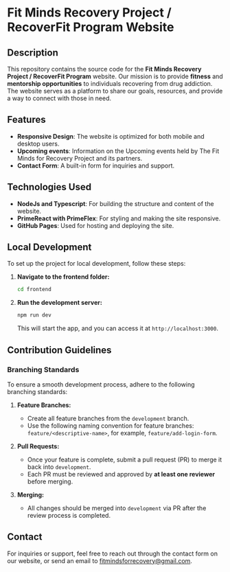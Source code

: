 # Fit Minds Recovery Project / RecoverFit Program Website

## Description
This repository contains the source code for the **Fit Minds Recovery Project / RecoverFit Program** website. Our mission is to provide **fitness** and **mentorship opportunities** to individuals recovering from drug addiction. The website serves as a platform to share our goals, resources, and provide a way to connect with those in need.

## Features
- **Responsive Design**: The website is optimized for both mobile and desktop users.
- **Upcoming events**: Information on the Upcoming events held by The Fit Minds for Recovery Project and its partners.
- **Contact Form**: A built-in form for inquiries and support.

## Technologies Used
- **NodeJs and Typescript**: For building the structure and content of the website.
- **PrimeReact with PrimeFlex**: For styling and making the site responsive.
- **GitHub Pages**: Used for hosting and deploying the site.

## Local Development

To set up the project for local development, follow these steps:

1. **Navigate to the frontend folder:**

    ```bash
    cd frontend
    ```

2. **Run the development server:**

    ```bash
    npm run dev
    ```

   This will start the app, and you can access it at `http://localhost:3000`.

## Contribution Guidelines

### Branching Standards
To ensure a smooth development process, adhere to the following branching standards:

1. **Feature Branches:**
   - Create all feature branches from the `development` branch.
   - Use the following naming convention for feature branches: `feature/<descriptive-name>`, for example, `feature/add-login-form`.

2. **Pull Requests:**
   - Once your feature is complete, submit a pull request (PR) to merge it back into `development`.
   - Each PR must be reviewed and approved by **at least one reviewer** before merging.

3. **Merging:**
   - All changes should be merged into `development` via PR after the review process is completed.

## Contact
For inquiries or support, feel free to reach out through the contact form on our website, or send an email to fitmindsforrecovery@gmail.com.
